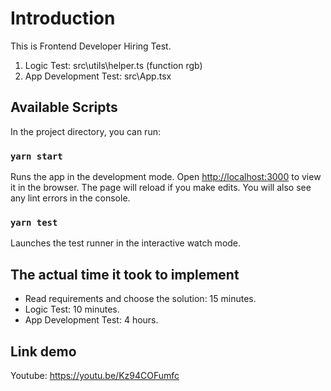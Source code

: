 # Introduction

This is Frontend Developer Hiring Test.

1. Logic Test: src\utils\helper.ts (function rgb)
2. App Development Test: src\App.tsx

## Available Scripts

In the project directory, you can run:

### `yarn start`

Runs the app in the development mode.
Open [http://localhost:3000](http://localhost:3000) to view it in the browser.
The page will reload if you make edits.
You will also see any lint errors in the console.

### `yarn test`

Launches the test runner in the interactive watch mode.

## The actual time it took to implement

- Read requirements and choose the solution: 15 minutes.
- Logic Test: 10 minutes.
- App Development Test: 4 hours.

## Link demo

Youtube: https://youtu.be/Kz94COFumfc
